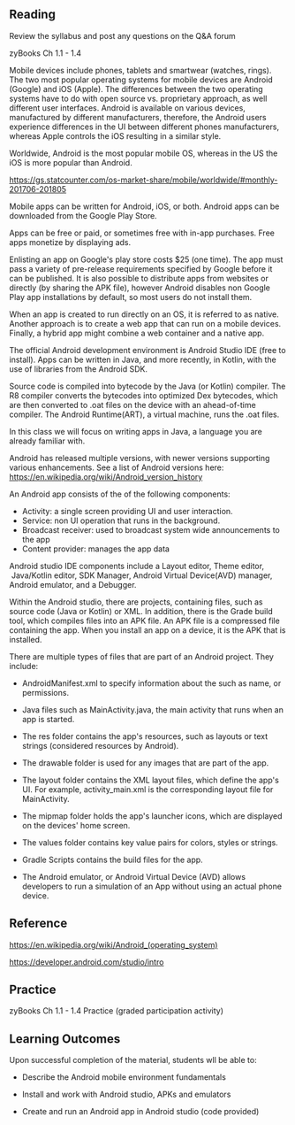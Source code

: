 ## Reading

Review the syllabus and post any questions on the Q&A forum

zyBooks Ch 1.1 - 1.4

Mobile devices include phones, tablets and smartwear (watches, rings).
The two most popular operating systems for mobile devices are Android (Google) and iOS (Apple).
The differences between the two operating systems have to do with open source vs. proprietary approach, as well different user interfaces. 
Android is available on various devices, manufactured by different manufacturers, therefore, the Android users experience differences in the UI between different
phones manufacturers, whereas Apple controls the iOS resulting in a similar style.
  
Worldwide, Android is the most popular mobile OS, whereas in the US the iOS is more popular than Android.

https://gs.statcounter.com/os-market-share/mobile/worldwide/#monthly-201706-201805

Mobile apps can be written for Android, iOS, or both.  Android apps can be downloaded from the Google Play Store.

Apps can be free or paid, or sometimes free with in-app purchases. Free apps monetize by displaying ads.

Enlisting an app on Google's play store costs $25 (one time). The app must pass a variety of pre-release requirements specified by Google before it can be published.
It is also possible to distribute apps from websites or directly (by sharing the APK file), however Android disables non Google Play app installations by default,
so most users do not install them.

When an app is created to run directly on an OS, it is referred to as native. 
Another approach is to create a web app that can run on a mobile devices.
Finally, a hybrid app might combine a web container and a native app.

The official Android development environment is Android Studio IDE (free to install). Apps can be written in Java, and more recently, in Kotlin, with the use of libraries 
from the Android SDK. 

Source code is compiled into bytecode by the Java (or Kotlin) compiler. The R8 compiler converts the bytecodes into optimized Dex bytecodes, which are then converted to
.oat files on the device with an ahead-of-time compiler. The Android Runtime(ART), a virtual machine, runs the .oat files.

In this class we will focus on writing apps in Java, a language you are already familiar with. 

Android has released multiple versions, with newer versions supporting various enhancements.
See a list of Android versions here: https://en.wikipedia.org/wiki/Android_version_history

An Android app consists of the of the following components:

* Activity: a single screen providing UI and user interaction.
* Service: non UI operation that runs in the background.
* Broadcast receiver: used to broadcast system wide announcements to the app
* Content provider: manages the app data

Android studio IDE components include a Layout editor, Theme editor,  Java/Kotlin editor, SDK Manager, Android Virtual Device(AVD) manager, Android emulator, and a Debugger.

Within the Android studio, there are projects, containing files, such as source code (Java or Kotlin) or XML. In addition, there is the Grade build tool,
which compiles files into an APK file.
An APK file is a compressed file containing the app. When you install an app on a device, it is the APK that is installed.

There are multiple types of files that are part of an Android project. They include:

* AndroidManifest.xml to specify information about the such as name, or permissions.

* Java files such as MainActivity.java, the main activity that runs when an app is started.

* The res folder contains the app's resources, such as layouts or text strings (considered resources by Android).

* The drawable folder is used for any images that are part of the app.

* The layout folder contains the XML layout files, which define the app's UI. For example, activity_main.xml is the corresponding layout file for MainActivity.

* The mipmap folder holds the app's launcher icons, which are displayed on the devices' home screen.

* The values folder contains key value pairs for colors, styles or strings.

* Gradle Scripts contains the build files for the app.

* The Android emulator, or Android Virtual Device (AVD) allows developers to run a simulation of an App without using an actual phone device.

## Reference

https://en.wikipedia.org/wiki/Android_(operating_system)

https://developer.android.com/studio/intro

## Practice

zyBooks Ch 1.1 - 1.4 Practice (graded participation activity)

## Learning Outcomes
Upon successful completion of the material, students wll be able to:

* Describe the Android mobile environment fundamentals

* Install and work with Android studio, APKs and emulators

* Create and run an Android app in Android studio (code provided)

